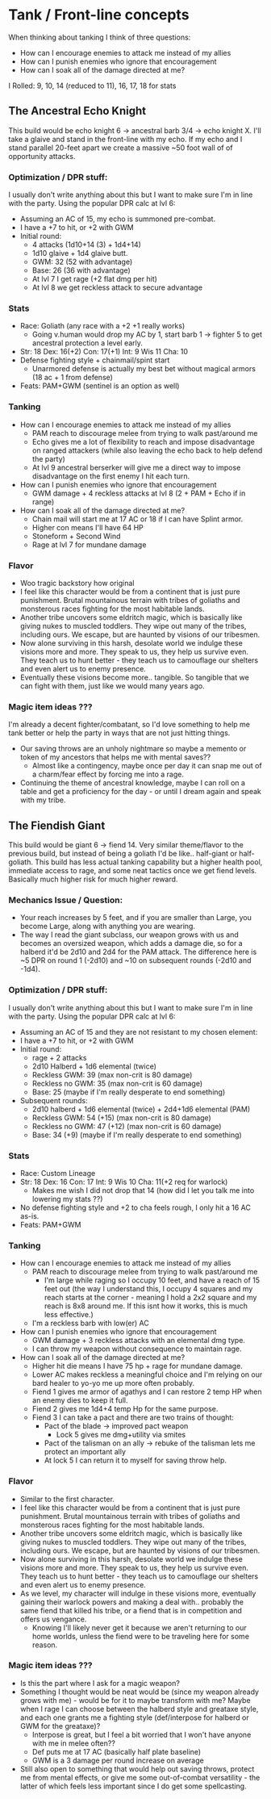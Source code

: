 # Tank / Front-line concepts

When thinking about tanking I think of three questions:
- How can I encourage enemies to attack me instead of my allies
- How can I punish enemies who ignore that encouragement
- How can I soak all of the damage directed at me?

I Rolled: 9, 10, 14 (reduced to 11), 16, 17, 18 for stats


## The Ancestral Echo Knight
This build would be echo knight 6 -> ancestral barb 3/4 -> echo knight X. I'll take a glaive and stand in the front-line with my echo. If my echo and I stand parallel 20-feet apart we create a massive ~50 foot wall of of opportunity attacks.

### Optimization / DPR stuff:
I usually don't write anything about this but I want to make sure I'm in line with the party. Using the popular DPR calc at lvl 6:
- Assuming an AC of 15, my echo is summoned pre-combat.
- I have a +7 to hit, or +2 with GWM
- Initial round:
    - 4 attacks (1d10+14 (3) + 1d4+14)
    - 1d10 glaive + 1d4 glaive butt.
    - GWM: 32 (52 with advantage)
    - Base: 26 (36 with advantage)
    - At lvl 7 I get rage (+2 flat dmg per hit)
    - At lvl 8 we get reckless attack to secure advantage

### Stats
- Race: Goliath (any race with a +2 +1 really works)
    - Going v.human would drop my AC by 1, start barb 1 -> fighter 5 to get ancestral protection a level early.
- Str: 18 Dex: 16(+2) Con: 17(+1) Int: 9 Wis 11 Cha: 10
- Defense fighting style + chainmail/spint start
    - Unarmored defense is actually my best bet without magical armors (18 ac + 1 from defense)
- Feats: PAM+GWM (sentinel is an option as well)

### Tanking
- How can I encourage enemies to attack me instead of my allies
    - PAM reach to discourage melee from trying to walk past/around me
    - Echo gives me a lot of flexibility to reach and impose disadvantage on ranged attackers (while also leaving the echo back to help defend the party)
    - At lvl 9 ancestral berserker will give me a direct way to impose disadvantage on the first enemy I hit each turn.
- How can I punish enemies who ignore that encouragement
    - GWM damage + 4 reckless attacks at lvl 8 (2 + PAM + Echo if in range)
- How can I soak all of the damage directed at me?
    - Chain mail will start me at 17 AC or 18 if I can have Splint armor.
    - Higher con means I'll have 64 HP
    - Stoneform + Second Wind
    - Rage at lvl 7 for mundane damage

### Flavor
- Woo tragic backstory how original
- I feel like this character would be from a continent that is just pure punishment. Brutal mountainous terrain with tribes of goliaths and monsterous races fighting for the most habitable lands.
- Another tribe uncovers some eldritch magic, which is basically like giving nukes to muscled toddlers. They wipe out many of the tribes, including ours. We escape, but are haunted by visions of our tribesmen.
- Now alone surviving in this harsh, desolate world we indulge these visions more and more. They speak to us, they help us survive even. They teach us to hunt better - they teach us to camouflage our shelters and even alert us to enemy presence.
- Eventually these visions become more.. tangible. So tangible that we can fight with them, just like we would many years ago.

### Magic item ideas ???
I'm already a decent fighter/combatant, so I'd love something to help me tank better or help the party in ways that are not just hitting things.
- Our saving throws are an unholy nightmare so maybe a memento or token of my ancestors that helps me with mental saves??
    - Almost like a contingency, maybe once per day it can snap me out of a charm/fear effect by forcing me into a rage.
- Continuing the theme of ancestral knowledge, maybe I can roll on a table and get a proficiency for the day - or until I dream again and speak with my tribe.

## The Fiendish Giant
This build would be giant 6 -> fiend 14. Very similar theme/flavor to the previous build, but instead of being a goliath I'd be like.. half-giant or half-goliath. 
This build has less actual tanking capability but a higher health pool, immediate access to rage, and some neat tactics once we get fiend levels. Basically much higher risk for much higher reward.

### Mechanics Issue / Question:
- Your reach increases by 5 feet, and if you are smaller than Large, you become Large, along with anything you are wearing.
- The way I read the giant subclass, our weapon grows with us and becomes an oversized weapon, which adds a damage die, so for a halberd it'd be 2d10 and 2d4 for the PAM attack. The difference here is ~5 DPR on round 1 (-2d10) and ~10 on subsequent rounds (-2d10 and -1d4).

### Optimization / DPR stuff:
I usually don't write anything about this but I want to make sure I'm in line with the party. Using the popular DPR calc at lvl 6:
- Assuming an AC of 15 and they are not resistant to my chosen element:
- I have a +7 to hit, or +2 with GWM
- Initial round:
    - rage + 2 attacks
    - 2d10 Halberd + 1d6 elemental (twice)
    - Reckless GWM: 39 (max non-crit is 80 damage)
    - Reckless no GWM: 35 (max non-crit is 60 damage)
    - Base: 25 (maybe if I'm really desperate to end something)
- Subsequent rounds: 
    - 2d10 halberd + 1d6 elemental (twice) + 2d4+1d6 elemental (PAM)
    - Reckless GWM: 54 (+15) (max non-crit is 80 damage)
    - Reckless no GWM: 47 (+12) (max non-crit is 60 damage)
    - Base: 34 (+9) (maybe if I'm really desperate to end something)

### Stats
- Race: Custom Lineage
- Str: 18 Dex: 16 Con: 17 Int: 9 Wis 10 Cha: 11(+2 req for warlock)
    - Makes me wish I did not drop that 14 (how did I let you talk me into lowering my stats ??)
- No defense fighting style and +2 to cha feels rough, I only hit a 16 AC as-is.
- Feats: PAM+GWM

### Tanking
- How can I encourage enemies to attack me instead of my allies
    - PAM reach to discourage melee from trying to walk past/around me
        - I'm large while raging so I occupy 10 feet, and have a reach of 15 feet out (the way I understand this, I occupy 4 squares and my reach starts at the corner - meaning I hold a 2x2 square and my reach is 8x8 around me. If this isnt how it works, this is much less effective.)
    - I'm a reckless barb with low(er) AC
- How can I punish enemies who ignore that encouragement
    - GWM damage + 3 reckless attacks with an elemental dmg type.
    - I can throw my weapon without consequence to maintain rage.
- How can I soak all of the damage directed at me?
    - Higher hit die means I have 75 hp + rage for mundane damage.
    - Lower AC makes reckless a meaningful choice and I'm relying on our bard healer to yo-yo me up more often probably.
    - Fiend 1 gives me armor of agathys and I can restore 2 temp HP when an enemy dies to keep it full.
    - Fiend 2 gives me 1d4+4 temp Hp for the same purpose.
    - Fiend 3 I can take a pact and there are two trains of thought:
        - Pact of the blade -> improved pact weapon
            - Lock 5 gives me dmg+utility via smites
        - Pact of the talisman on an ally -> rebuke of the talisman lets me protect an important ally
        - At lock 5 I can return it to myself for saving throw help.

### Flavor
- Similar to the first character.
- I feel like this character would be from a continent that is just pure punishment. Brutal mountainous terrain with tribes of goliaths and monsterous races fighting for the most habitable lands.
- Another tribe uncovers some eldritch magic, which is basically like giving nukes to muscled toddlers. They wipe out many of the tribes, including ours. We escape, but are haunted by visions of our tribesmen.
- Now alone surviving in this harsh, desolate world we indulge these visions more and more. They speak to us, they help us survive even. They teach us to hunt better - they teach us to camouflage our shelters and even alert us to enemy presence.
- As we level, my character will indulge in these visions more, eventually gaining their warlock powers and making a deal with.. probably the same fiend that killed his tribe, or a fiend that is in competition and offers us vengance.
    - Knowing I'll likely never get it because we aren't returning to our home worlds, unless the fiend were to be traveling here for some reason.

### Magic item ideas ???
- Is this the part where I ask for a magic weapon?
- Something I thought would be neat would be (since my weapon already grows with me) - would be for it to maybe transform with me? Maybe when I rage I can choose between the halberd style and greataxe style, and each one grants me a fighting style (def/interpose for halberd or GWM for the greataxe)?
    - Interpose is great, but I feel a bit worried that I won't have anyone with me in melee often??
    - Def puts me at 17 AC (basically half plate baseline)
    - GWM is a 3 damage per round increase on average
- Still also open to something that would help out saving throws, protect me from mental effects, or give me some out-of-combat versatility - the latter of which feels less important since I do get some spellcasting.
